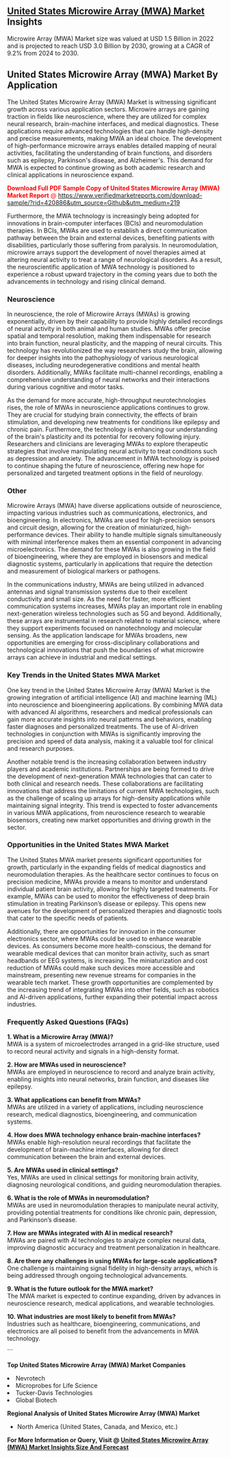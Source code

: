 <h2><a href="https://www.verifiedmarketreports.com/download-sample/?rid=420886&amp;utm_source=Github&amp;utm_medium=219" target="_blank">United States Microwire Array (MWA) Market</a> Insights</h2><p>Microwire Array (MWA) Market size was valued at USD 1.5 Billion in 2022 and is projected to reach USD 3.0 Billion by 2030, growing at a CAGR of 9.2% from 2024 to 2030.</p><p> <h2>United States Microwire Array (MWA) Market By Application</h2> <p>The United States Microwire Array (MWA) Market is witnessing significant growth across various application sectors. Microwire arrays are gaining traction in fields like neuroscience, where they are utilized for complex neural research, brain-machine interfaces, and medical diagnostics. These applications require advanced technologies that can handle high-density and precise measurements, making MWA an ideal choice. The development of high-performance microwire arrays enables detailed mapping of neural activities, facilitating the understanding of brain functions, and disorders such as epilepsy, Parkinson's disease, and Alzheimer's. This demand for MWA is expected to continue growing as both academic research and clinical applications in neuroscience expand. </p> <p><p><span class=""><span style="color: #ff0000;"><strong>Download Full PDF Sample Copy of United States Microwire Array (MWA) Market Report</strong> @ </span><a href="https://www.verifiedmarketreports.com/download-sample/?rid=420886&amp;utm_source=Github&amp;utm_medium=219" target="_blank">https://www.verifiedmarketreports.com/download-sample/?rid=420886&amp;utm_source=Github&amp;utm_medium=219</a></span></p></p> <p>Furthermore, the MWA technology is increasingly being adopted for innovations in brain-computer interfaces (BCIs) and neuromodulation therapies. In BCIs, MWAs are used to establish a direct communication pathway between the brain and external devices, benefiting patients with disabilities, particularly those suffering from paralysis. In neuromodulation, microwire arrays support the development of novel therapies aimed at altering neural activity to treat a range of neurological disorders. As a result, the neuroscientific application of MWA technology is positioned to experience a robust upward trajectory in the coming years due to both the advancements in technology and rising clinical demand.</p> <h3>Neuroscience</h3> <p>In neuroscience, the role of Microwire Arrays (MWAs) is growing exponentially, driven by their capability to provide highly detailed recordings of neural activity in both animal and human studies. MWAs offer precise spatial and temporal resolution, making them indispensable for research into brain function, neural plasticity, and the mapping of neural circuits. This technology has revolutionized the way researchers study the brain, allowing for deeper insights into the pathophysiology of various neurological diseases, including neurodegenerative conditions and mental health disorders. Additionally, MWAs facilitate multi-channel recordings, enabling a comprehensive understanding of neural networks and their interactions during various cognitive and motor tasks.</p> <p>As the demand for more accurate, high-throughput neurotechnologies rises, the role of MWAs in neuroscience applications continues to grow. They are crucial for studying brain connectivity, the effects of brain stimulation, and developing new treatments for conditions like epilepsy and chronic pain. Furthermore, the technology is enhancing our understanding of the brain's plasticity and its potential for recovery following injury. Researchers and clinicians are leveraging MWAs to explore therapeutic strategies that involve manipulating neural activity to treat conditions such as depression and anxiety. The advancement in MWA technology is poised to continue shaping the future of neuroscience, offering new hope for personalized and targeted treatment options in the field of neurology.</p> <h3>Other</h3> <p>Microwire Arrays (MWA) have diverse applications outside of neuroscience, impacting various industries such as communications, electronics, and bioengineering. In electronics, MWAs are used for high-precision sensors and circuit design, allowing for the creation of miniaturized, high-performance devices. Their ability to handle multiple signals simultaneously with minimal interference makes them an essential component in advancing microelectronics. The demand for these MWAs is also growing in the field of bioengineering, where they are employed in biosensors and medical diagnostic systems, particularly in applications that require the detection and measurement of biological markers or pathogens.</p> <p>In the communications industry, MWAs are being utilized in advanced antennas and signal transmission systems due to their excellent conductivity and small size. As the need for faster, more efficient communication systems increases, MWAs play an important role in enabling next-generation wireless technologies such as 5G and beyond. Additionally, these arrays are instrumental in research related to material science, where they support experiments focused on nanotechnology and molecular sensing. As the application landscape for MWAs broadens, new opportunities are emerging for cross-disciplinary collaborations and technological innovations that push the boundaries of what microwire arrays can achieve in industrial and medical settings.</p> <h3>Key Trends in the United States MWA Market</h3> <p>One key trend in the United States Microwire Array (MWA) Market is the growing integration of artificial intelligence (AI) and machine learning (ML) into neuroscience and bioengineering applications. By combining MWA data with advanced AI algorithms, researchers and medical professionals can gain more accurate insights into neural patterns and behaviors, enabling faster diagnoses and personalized treatments. The use of AI-driven technologies in conjunction with MWAs is significantly improving the precision and speed of data analysis, making it a valuable tool for clinical and research purposes.</p> <p>Another notable trend is the increasing collaboration between industry players and academic institutions. Partnerships are being formed to drive the development of next-generation MWA technologies that can cater to both clinical and research needs. These collaborations are facilitating innovations that address the limitations of current MWA technologies, such as the challenge of scaling up arrays for high-density applications while maintaining signal integrity. This trend is expected to foster advancements in various MWA applications, from neuroscience research to wearable biosensors, creating new market opportunities and driving growth in the sector.</p> <h3>Opportunities in the United States MWA Market</h3> <p>The United States MWA market presents significant opportunities for growth, particularly in the expanding fields of medical diagnostics and neuromodulation therapies. As the healthcare sector continues to focus on precision medicine, MWAs provide a means to monitor and understand individual patient brain activity, allowing for highly targeted treatments. For example, MWAs can be used to monitor the effectiveness of deep brain stimulation in treating Parkinson’s disease or epilepsy. This opens new avenues for the development of personalized therapies and diagnostic tools that cater to the specific needs of patients.</p> <p>Additionally, there are opportunities for innovation in the consumer electronics sector, where MWAs could be used to enhance wearable devices. As consumers become more health-conscious, the demand for wearable medical devices that can monitor brain activity, such as smart headbands or EEG systems, is increasing. The miniaturization and cost reduction of MWAs could make such devices more accessible and mainstream, presenting new revenue streams for companies in the wearable tech market. These growth opportunities are complemented by the increasing trend of integrating MWAs into other fields, such as robotics and AI-driven applications, further expanding their potential impact across industries.</p> <h3>Frequently Asked Questions (FAQs)</h3> <p><b>1. What is a Microwire Array (MWA)?</b><br>MWA is a system of microelectrodes arranged in a grid-like structure, used to record neural activity and signals in a high-density format.</p> <p><b>2. How are MWAs used in neuroscience?</b><br>MWAs are employed in neuroscience to record and analyze brain activity, enabling insights into neural networks, brain function, and diseases like epilepsy.</p> <p><b>3. What applications can benefit from MWAs?</b><br>MWAs are utilized in a variety of applications, including neuroscience research, medical diagnostics, bioengineering, and communication systems.</p> <p><b>4. How does MWA technology enhance brain-machine interfaces?</b><br>MWAs enable high-resolution neural recordings that facilitate the development of brain-machine interfaces, allowing for direct communication between the brain and external devices.</p> <p><b>5. Are MWAs used in clinical settings?</b><br>Yes, MWAs are used in clinical settings for monitoring brain activity, diagnosing neurological conditions, and guiding neuromodulation therapies.</p> <p><b>6. What is the role of MWAs in neuromodulation?</b><br>MWAs are used in neuromodulation therapies to manipulate neural activity, providing potential treatments for conditions like chronic pain, depression, and Parkinson’s disease.</p> <p><b>7. How are MWAs integrated with AI in medical research?</b><br>MWAs are paired with AI technologies to analyze complex neural data, improving diagnostic accuracy and treatment personalization in healthcare.</p> <p><b>8. Are there any challenges in using MWAs for large-scale applications?</b><br>One challenge is maintaining signal fidelity in high-density arrays, which is being addressed through ongoing technological advancements.</p> <p><b>9. What is the future outlook for the MWA market?</b><br>The MWA market is expected to continue expanding, driven by advances in neuroscience research, medical applications, and wearable technologies.</p> <p><b>10. What industries are most likely to benefit from MWAs?</b><br>Industries such as healthcare, bioengineering, communications, and electronics are all poised to benefit from the advancements in MWA technology.</p> ```</p><p><strong>Top United States Microwire Array (MWA) Market Companies</strong></p><div data-test-id=""><p><li>Nevrotech</li><li> Microprobes for Life Science</li><li> Tucker-Davis Technologies</li><li> Global Biotech</li></p><div><strong>Regional Analysis of&nbsp;United States Microwire Array (MWA) Market</strong></div><ul><li dir="ltr"><p dir="ltr">North America&nbsp;(United States, Canada, and Mexico, etc.)</p></li></ul><p><strong>For More Information or Query, Visit @&nbsp;</strong><strong><a href="https://www.verifiedmarketreports.com/product/microwire-array-mwa-market/?utm_source=Github&amp;utm_medium=219" target="_blank">United States Microwire Array (MWA) Market Insights Size And Forecast</a></strong></p></div>
